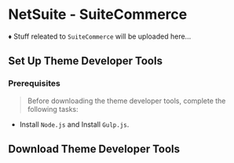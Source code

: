 # NetSuite - SuiteCommerce
♦ Stuff releated to `SuiteCommerce` will be uploaded here...

## Set Up Theme Developer Tools
### Prerequisites
> Before downloading the theme developer tools, complete the following tasks:
* Install `Node.js` and Install `Gulp.js`.
## Download Theme Developer Tools
